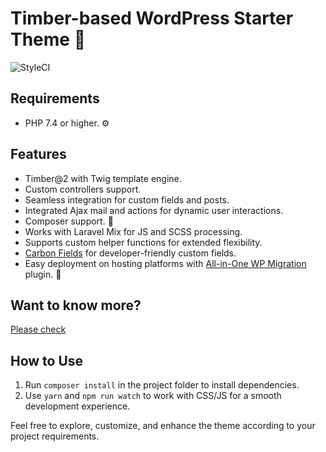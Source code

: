 # Timber-based WordPress Starter Theme 🌲

![StyleCI](https://github.styleci.io/repos/79059090/shield)

## Requirements

- PHP 7.4 or higher. ⚙️

## Features

- Timber@2 with Twig template engine.
- Custom controllers support.
- Seamless integration for custom fields and posts.
- Integrated Ajax mail and actions for dynamic user interactions.
- Composer support. 🎼
- Works with Laravel Mix for JS and SCSS processing.
- Supports custom helper functions for extended flexibility.
- [Carbon Fields](https://github.com/htmlburger/carbon-fields) for developer-friendly custom fields.
- Easy deployment on hosting platforms with [All-in-One WP Migration](https://wordpress.org/plugins/all-in-one-wp-migration/) plugin. 🚀

## Want to know more?
[Please check](https://github.com/timber/timber)

## How to Use

1. Run `composer install` in the project folder to install dependencies.
2. Use `yarn` and `npm run watch` to work with CSS/JS for a smooth development experience.

Feel free to explore, customize, and enhance the theme according to your project requirements.
